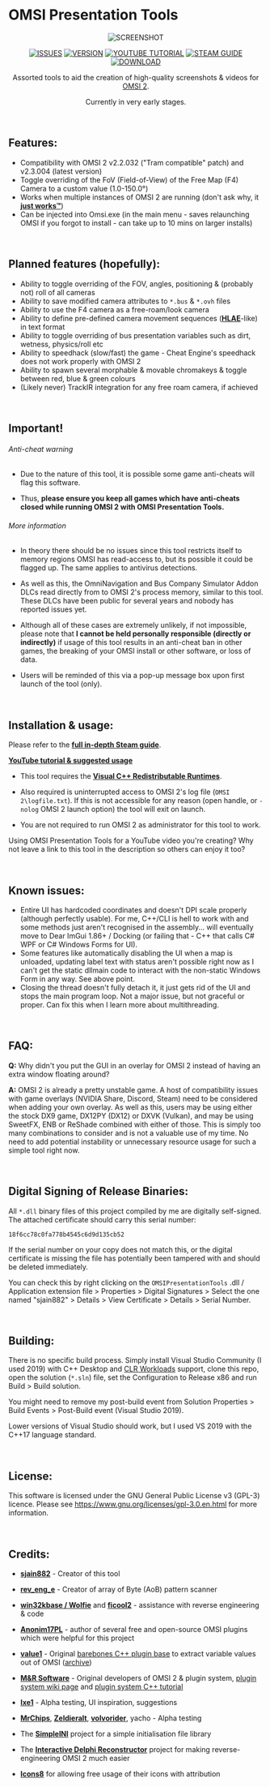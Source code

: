 # OMSI Presentation Tools

<div align="center">

![SCREENSHOT](https://github.com/sjain882/OMSI-Presentation-Tools/blob/main/.github/Preview.png?raw=true)

[![ISSUES](https://img.shields.io/github/issues/sjain882/OMSI-Presentation-Tools?color=FF6D00&style=flat)](https://github.com/sjain882/OMSI-Presentation-Tools/issues)
[![VERSION](https://img.shields.io/github/v/release/sjain882/OMSI-Presentation-Tools?color=FF6D00&style=flat&label=version)](https://github.com/sjain882/OMSI-Presentation-Tools/releases/latest)
[![YOUTUBE TUTORIAL](https://img.shields.io/badge/-YouTube%20Tutorial-%23BF360C)](https://www.youtube.com/watch?v=YrbM-jaZYls)
[![STEAM GUIDE](https://img.shields.io/badge/-Steam%20Guide-%2301579B?style=flat)](https://steamcommunity.com/sharedfiles/filedetails/?id=2722795667)
[![DOWNLOAD](https://img.shields.io/badge/-Download-%232E7D32?style=flat)](https://github.com/sjain882/OMSI-Presentation-Tools/releases/latest)

Assorted tools to aid the creation of high-quality screenshots & videos for [OMSI 2](https://store.steampowered.com/app/252530).

Currently in very early stages.
</div>

‎
## Features:

- Compatibility with OMSI 2 v2.2.032 ("Tram compatible" patch) and v2.3.004 (latest version)
- Toggle overriding of the FoV (Field-of-View) of the Free Map (F4) Camera to a custom value (1.0-150.0°)
- Works when multiple instances of OMSI 2 are running (don't ask why, it **[just works™](https://github.com/sjain882/OMSI-Presentation-Tools/raw/main/.github/Multi-instance.png?raw=true)**)
- Can be injected into Omsi.exe (in the main menu - saves relaunching OMSI if you forgot to install - can take up to 10 mins on larger installs)

‎
## Planned features (hopefully):

- Ability to toggle overriding of the FOV, angles, positioning & (probably not) roll of all cameras
- Ability to save modified camera attributes to `*.bus` & `*.ovh` files
- Ability to use the F4 camera as a free-roam/look camera
- Ability to define pre-defined camera movement sequences (**[HLAE](https://github.com/advancedfx/advancedfx)**-like) in text format
- Ability to toggle overriding of bus presentation variables such as dirt, wetness, physics/roll etc
- Ability to speedhack (slow/fast) the game - Cheat Engine's speedhack does not work properly with OMSI 2 
- Ability to spawn several morphable & movable chromakeys & toggle between red, blue & green colours
- (Likely never) TrackIR integration for any free roam camera, if achieved

‎
## Important!

###### Anti-cheat warning

- Due to the nature of this tool, it is possible some game anti-cheats will flag this software. 

- Thus, **please ensure you keep all games which have anti-cheats closed while running OMSI 2 with OMSI Presentation Tools.** 

###### More information

- In theory there should be no issues since this tool restricts itself to memory regions OMSI has read-access to, but its possible it could be flagged up. The same applies to antivirus detections.

- As well as this, the OmniNavigation and Bus Company Simulator Addon DLCs read directly from to OMSI 2's process memory, similar to this tool. These DLCs have been public for several years and nobody has reported issues yet.

- Although all of these cases are extremely unlikely, if not impossible, please note that **I cannot be held personally responsible (directly or indirectly)** if usage of this tool results in an anti-cheat ban in other games, the breaking of your OMSI install or other software, or loss of data.

- Users will be reminded of this via a pop-up message box upon first launch of the tool (only).

‎
## Installation & usage:

Please refer to the **[full in-depth Steam guide](https://steamcommunity.com/sharedfiles/filedetails/?id=2722795667)**.

**[YouTube tutorial & suggested usage](https://www.youtube.com/watch?v=YrbM-jaZYls)**

- This tool requires the **[Visual C++ Redistributable Runtimes](https://www.techpowerup.com/download/visual-c-redistributable-runtime-package-all-in-one/)**.

- Also required is uninterrupted access to OMSI 2's log file (`OMSI 2\logfile.txt`). If this is not accessible for any reason (open handle, or `-nolog` OMSI 2 launch option) the tool will exit on launch.

- You are not required to run OMSI 2 as administrator for this tool to work.

Using OMSI Presentation Tools for a YouTube video you're creating? Why not leave a link to this tool in the description so others can enjoy it too?

‎
## Known issues:

- Entire UI has hardcoded coordinates and doesn't DPI scale properly (although perfectly usable). For me, C++/CLI is hell to work with and some methods just aren't recognised in the assembly... will eventually move to Dear ImGui 1.86+ / Docking (or failing that - C++ that calls C# WPF or C# Windows Forms for UI).
- Some features like automatically disabling the UI when a map is unloaded, updating label text with status aren't possible right now as I can't get the static dllmain code to interact with the non-static Windows Form in any way. See above point.
- Closing the thread doesn't fully detach it, it just gets rid of the UI and stops the main program loop. Not a major issue, but not graceful or proper. Can fix this when I learn more about multithreading.

‎
## FAQ:

**Q:** Why didn't you put the GUI in an overlay for OMSI 2 instead of having an extra window floating around?

**A:** OMSI 2 is already a pretty unstable game. A host of compatibility issues with game overlays (NVIDIA Share, Discord, Steam) need to be considered when adding your own overlay. As well as this, users may be using either the stock DX9 game, DX12PY (DX12) or DXVK (Vulkan), and may be using SweetFX, ENB or ReShade combined with either of those. This is simply too many combinations to consider and is not a valuable use of my time. No need to add potential instability or unnecessary resource usage for such a simple tool right now.

‎
## Digital Signing of Release Binaries:

All `*.dll` binary files of this project compiled by me are digitally self-signed. The attached certificate should carry this serial number:

`18f6cc78c0fa778b4545c6d9d135cb52`

If the serial number on your copy does not match this, or the digital certificate is missing the file has potentially been tampered with and should be deleted immediately.

You can check this by right clicking on the `OMSIPresentationTools` .dll / Application extension file > Properties > Digital Signatures > Select the one named "sjain882" > Details > View Certificate > Details > Serial Number.

‎
## Building:

There is no specific build process. Simply install Visual Studio Community (I used 2019) with C++ Desktop and [CLR Workloads](https://www.youtube.com/watch?v=HcxlYkU8aY0) support, clone this repo, open the solution (`*.sln`) file, set the Configuration to Release x86 and run Build > Build solution.

You might need to remove my post-build event from Solution Properties > Build Events > Post-Build event (Visual Studio 2019).

Lower versions of Visual Studio should work, but I used VS 2019 with the C++17 language standard.

‎
## License:

This software is licensed under the GNU General Public License v3 (GPL-3) licence. Please see https://www.gnu.org/licenses/gpl-3.0.en.html for more information.

‎
## Credits:

- **[sjain882](https://github.com/sjain882)** - Creator of this tool

- **[rev_eng_e](https://github.com/rev-eng-e)** - Creator of array of Byte (AoB) pattern scanner

- **[win32kbase / Wolfie](https://github.com/win32kbase)** and **[ficool2](https://github.com/ficool2)** - assistance with reverse engineering & code

- **[Anonim17PL](https://github.com/Anonim17PL)** - author of several free and open-source OMSI plugins which were helpful for this project

- **[value1](https://forum.omnibussimulator.de/index.php?user/18150-value1/)** - Original [barebones C++ plugin base](https://forum.omnibussimulator.de/forum/index.php?thread/11008-programming-of-the-plugin-interface/&postID=286009#post286009) to extract variable values out of OMSI ([archive](https://web.archive.org/web/20200526071900/https://forum.omnibussimulator.de/forum/index.php?thread/11008-programming-of-the-plugin-interface/&postID=286009#post286009))

- **[M&R Software](http://www.m-r-software.de/)** - Original developers of OMSI 2 & plugin system, [plugin system wiki page](http://wiki.omnibussimulator.de/omsiwikineu.de/index.php?title=Plug-in-Schnittstelle) and [plugin system C++ tutorial](http://wiki.omnibussimulator.de/omsiwikineu.de/index.php?title=OMSI_Plugin_Framework)

- **[Ixe1](https://github.com/Ixe1)** - Alpha testing, UI inspiration, suggestions

- **[MrChips](https://fellowsfilm.com/members/mrchips.3079/#resources)**, **[Zeldieralt](https://fellowsfilm.com/members/zeldier.6616/)**, **[volvorider](https://reboot.omsi-webdisk.de/community/user/9681-volvorider/)**, yacho - Alpha testing

- The **[SimpleINI](https://github.com/brofield/simpleini)** project for a simple initialisation file library

- The **[Interactive Delphi Reconstructor](https://github.com/crypto2011/IDR)** project for making reverse-engineering OMSI 2 much easier

- **[Icons8](https://icons8.com/)** for allowing free usage of their icons with attribution